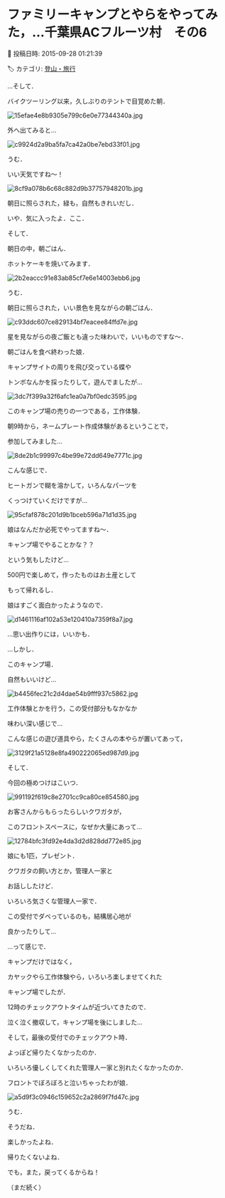 # ファミリーキャンプとやらをやってみた，…千葉県ACフルーツ村　その6

📅 投稿日時: 2015-09-28 01:21:39

🏷️ カテゴリ: [登山・旅行](c1d637a11a25b457ac978d197adbdafc5.md)

…そして．


バイクツーリング以来，久しぶりのテントで目覚めた朝．




![15efae4e8b9305e799c6e0e77344340a.jpg](images/15efae4e8b9305e799c6e0e77344340a.jpg)




外へ出てみると…




![c9924d2a9ba5fa7ca42a0be7ebd33f01.jpg](images/c9924d2a9ba5fa7ca42a0be7ebd33f01.jpg)




うむ．


いい天気ですね～！




![8cf9a078b6c68c882d9b37757948201b.jpg](images/8cf9a078b6c68c882d9b37757948201b.jpg)




朝日に照らされた，緑も，自然もきれいだし．


いや．気に入ったよ．ここ．





そして．


朝日の中，朝ごはん．


ホットケーキを焼いてみます．




![2b2eaccc91e83ab85cf7e6e14003ebb6.jpg](images/2b2eaccc91e83ab85cf7e6e14003ebb6.jpg)




うむ．


朝日に照らされた，いい景色を見ながらの朝ごはん．




![c93ddc607ce829134bf7eacee84ffd7e.jpg](images/c93ddc607ce829134bf7eacee84ffd7e.jpg)




星を見ながらの夜ご飯とも違った味わいで，いいものですな～．





朝ごはんを食べ終わった娘．


キャンプサイトの周りを飛び交っている蝶や


トンボなんかを採ったりして，遊んでましたが…




![3dc7f399a32f6afc1ea0a7bf0edc3595.jpg](images/3dc7f399a32f6afc1ea0a7bf0edc3595.jpg)







このキャンプ場の売りの一つである，工作体験．


朝9時から，ネームプレート作成体験があるということで，


参加してみました…




![8de2b1c99997c4be99e72dd649e7771c.jpg](images/8de2b1c99997c4be99e72dd649e7771c.jpg)




こんな感じで．


ヒートガンで糊を溶かして，いろんなパーツを


くっつけていくだけですが…




![95cfaf878c201d9b1bceb596a71d1d35.jpg](images/95cfaf878c201d9b1bceb596a71d1d35.jpg)




娘はなんだか必死でやってますね～．





キャンプ場でやることかな？？


という気もしたけど…





500円で楽しめて，作ったものはお土産として


もって帰れるし．


娘はすごく面白かったようなので．




![d1461116af102a53e120410a7359f8a7.jpg](images/d1461116af102a53e120410a7359f8a7.jpg)




…思い出作りには，いいかも．





…しかし．


このキャンプ場．


自然もいいけど…




![b4456fec21c2d4dae54b9fff937c5862.jpg](images/b4456fec21c2d4dae54b9fff937c5862.jpg)




工作体験とかを行う，この受付部分もなかなか


味わい深い感じで…





こんな感じの遊び道具やら，たくさんの本やらが置いてあって，




![3129f21a5128e8fa490222065ed987d9.jpg](images/3129f21a5128e8fa490222065ed987d9.jpg)







そして．


今回の極めつけはこいつ．




![991192f619c8e2701cc9ca80ce854580.jpg](images/991192f619c8e2701cc9ca80ce854580.jpg)




お客さんからもらったらしいクワガタが，


このフロントスペースに，なぜか大量にあって…




![12784bfc3fd92e4da3d2d828dd772e85.jpg](images/12784bfc3fd92e4da3d2d828dd772e85.jpg)




娘にも1匹，プレゼント．





クワガタの飼い方とか，管理人一家と


お話ししたけど．


いろいろ気さくな管理人一家で．


この受付でダベっているのも，結構居心地が


良かったりして…





…って感じで．


キャンプだけではなく，


カヤックやら工作体験やら，いろいろ楽しませてくれた


キャンプ場でしたが．


12時のチェックアウトタイムが近づいてきたので．


泣く泣く撤収して，キャンプ場を後にしました…





そして，最後の受付でのチェックアウト時．


よっぽど帰りたくなかったのか．


いろいろ優しくしてくれた管理人一家と別れたくなかったのか．


フロントでぼろぼろと泣いちゃったわが娘．




![a5d9f3c0946c159652c2a2869f7fd47c.jpg](images/a5d9f3c0946c159652c2a2869f7fd47c.jpg)







うむ．


そうだね．


楽しかったよね．


帰りたくないよね．


でも，また，戻ってくるからね！


（まだ続く）
